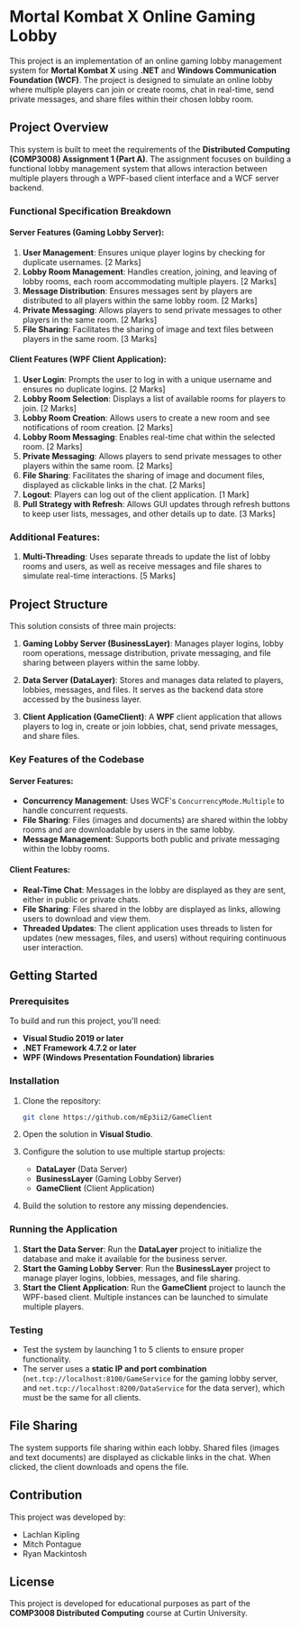 # Mortal Kombat X Online Gaming Lobby

This project is an implementation of an online gaming lobby management system for **Mortal Kombat X** using **.NET** and **Windows Communication Foundation (WCF)**. The project is designed to simulate an online lobby where multiple players can join or create rooms, chat in real-time, send private messages, and share files within their chosen lobby room.

## Project Overview

This system is built to meet the requirements of the **Distributed Computing (COMP3008) Assignment 1 (Part A)**. The assignment focuses on building a functional lobby management system that allows interaction between multiple players through a WPF-based client interface and a WCF server backend.

### Functional Specification Breakdown

#### Server Features (Gaming Lobby Server):
1. **User Management**: Ensures unique player logins by checking for duplicate usernames. [2 Marks]
2. **Lobby Room Management**: Handles creation, joining, and leaving of lobby rooms, each room accommodating multiple players. [2 Marks]
3. **Message Distribution**: Ensures messages sent by players are distributed to all players within the same lobby room. [2 Marks]
4. **Private Messaging**: Allows players to send private messages to other players in the same room. [2 Marks]
5. **File Sharing**: Facilitates the sharing of image and text files between players in the same room. [3 Marks]

#### Client Features (WPF Client Application):
1. **User Login**: Prompts the user to log in with a unique username and ensures no duplicate logins. [2 Marks]
2. **Lobby Room Selection**: Displays a list of available rooms for players to join. [2 Marks]
3. **Lobby Room Creation**: Allows users to create a new room and see notifications of room creation. [2 Marks]
4. **Lobby Room Messaging**: Enables real-time chat within the selected room. [2 Marks]
5. **Private Messaging**: Allows players to send private messages to other players within the same room. [2 Marks]
6. **File Sharing**: Facilitates the sharing of image and document files, displayed as clickable links in the chat. [2 Marks]
7. **Logout**: Players can log out of the client application. [1 Mark]
8. **Pull Strategy with Refresh**: Allows GUI updates through refresh buttons to keep user lists, messages, and other details up to date. [3 Marks]

### Additional Features:
1. **Multi-Threading**: Uses separate threads to update the list of lobby rooms and users, as well as receive messages and file shares to simulate real-time interactions. [5 Marks]

## Project Structure

This solution consists of three main projects:

1. **Gaming Lobby Server (BusinessLayer)**: Manages player logins, lobby room operations, message distribution, private messaging, and file sharing between players within the same lobby.
   
2. **Data Server (DataLayer)**: Stores and manages data related to players, lobbies, messages, and files. It serves as the backend data store accessed by the business layer.
   
3. **Client Application (GameClient)**: A **WPF** client application that allows players to log in, create or join lobbies, chat, send private messages, and share files.

### Key Features of the Codebase

#### Server Features:
- **Concurrency Management**: Uses WCF's `ConcurrencyMode.Multiple` to handle concurrent requests.
- **File Sharing**: Files (images and documents) are shared within the lobby rooms and are downloadable by users in the same lobby.
- **Message Management**: Supports both public and private messaging within the lobby rooms.

#### Client Features:
- **Real-Time Chat**: Messages in the lobby are displayed as they are sent, either in public or private chats.
- **File Sharing**: Files shared in the lobby are displayed as links, allowing users to download and view them.
- **Threaded Updates**: The client application uses threads to listen for updates (new messages, files, and users) without requiring continuous user interaction.

## Getting Started

### Prerequisites

To build and run this project, you'll need:
- **Visual Studio 2019 or later**
- **.NET Framework 4.7.2 or later**
- **WPF (Windows Presentation Foundation) libraries**

### Installation

1. Clone the repository:
   ```sh
   git clone https://github.com/mEp3ii2/GameClient
   ```
2. Open the solution in **Visual Studio**.
3. Configure the solution to use multiple startup projects:
   - **DataLayer** (Data Server)
   - **BusinessLayer** (Gaming Lobby Server)
   - **GameClient** (Client Application)

4. Build the solution to restore any missing dependencies.

### Running the Application

1. **Start the Data Server**: Run the **DataLayer** project to initialize the database and make it available for the business server.
2. **Start the Gaming Lobby Server**: Run the **BusinessLayer** project to manage player logins, lobbies, messages, and file sharing.
3. **Start the Client Application**: Run the **GameClient** project to launch the WPF-based client. Multiple instances can be launched to simulate multiple players.

### Testing

- Test the system by launching 1 to 5 clients to ensure proper functionality.
- The server uses a **static IP and port combination** (`net.tcp://localhost:8100/GameService` for the gaming lobby server, and `net.tcp://localhost:8200/DataService` for the data server), which must be the same for all clients.

## File Sharing

The system supports file sharing within each lobby. Shared files (images and text documents) are displayed as clickable links in the chat. When clicked, the client downloads and opens the file.

## Contribution

This project was developed by:
- Lachlan Kipling
- Mitch Pontague
- Ryan Mackintosh

## License

This project is developed for educational purposes as part of the **COMP3008 Distributed Computing** course at Curtin University.
